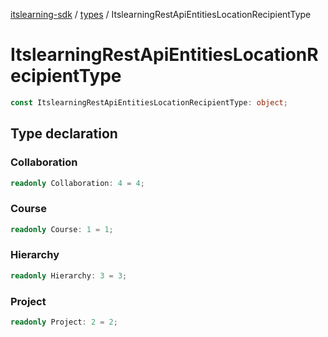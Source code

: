 [itslearning-sdk](../../modules.md) / [types](../index.md) / ItslearningRestApiEntitiesLocationRecipientType

# ItslearningRestApiEntitiesLocationRecipientType

```ts
const ItslearningRestApiEntitiesLocationRecipientType: object;
```

## Type declaration

### Collaboration

```ts
readonly Collaboration: 4 = 4;
```

### Course

```ts
readonly Course: 1 = 1;
```

### Hierarchy

```ts
readonly Hierarchy: 3 = 3;
```

### Project

```ts
readonly Project: 2 = 2;
```
